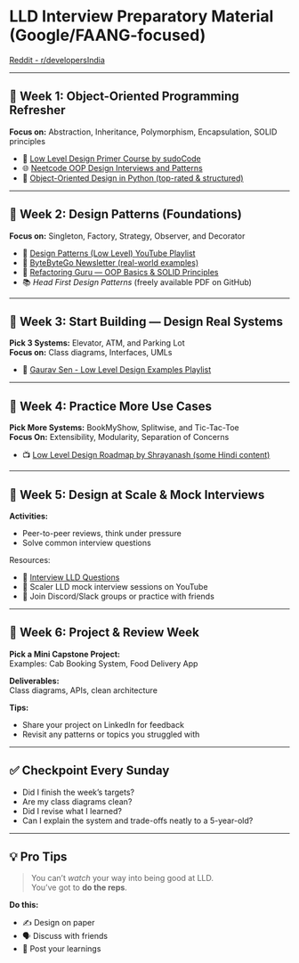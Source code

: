 # LLD Interview Preparatory Material (Google/FAANG-focused)

[Reddit - r/developersIndia](https://www.reddit.com/r/developersIndia/comments/1fvw42s/interview_preparatory_material_for_cracking_google/)

---

## 📅 Week 1: Object-Oriented Programming Refresher

**Focus on:** Abstraction, Inheritance, Polymorphism, Encapsulation, SOLID principles

- 🎥 [Low Level Design Primer Course by sudoCode](https://lnkd.in/dXWmSAac)
- 🌐 [Neetcode OOP Design Interviews and Patterns](https://neetcode.io/)
- 📘 [Object-Oriented Design in Python (top-rated & structured)](https://lnkd.in/d_NAQxgE)

---

## 📅 Week 2: Design Patterns (Foundations)

**Focus on:** Singleton, Factory, Strategy, Observer, and Decorator

- 🎥 [Design Patterns (Low Level) YouTube Playlist](https://lnkd.in/dbzfbmkE)
- 📰 [ByteByteGo Newsletter (real-world examples)](https://lnkd.in/d5EUiyUk)
- 📖 [Refactoring Guru — OOP Basics & SOLID Principles](https://lnkd.in/dz6RzydD)
- 📚 *Head First Design Patterns* (freely available PDF on GitHub)

---

## 📅 Week 3: Start Building — Design Real Systems

**Pick 3 Systems:** Elevator, ATM, and Parking Lot  
**Focus on:** Class diagrams, Interfaces, UMLs

- 🎥 [Gaurav Sen - Low Level Design Examples Playlist](https://lnkd.in/d5bY5f2Y)

---

## 📅 Week 4: Practice More Use Cases

**Pick More Systems:** BookMyShow, Splitwise, and Tic-Tac-Toe  
**Focus On:** Extensibility, Modularity, Separation of Concerns

- 📺 [Low Level Design Roadmap by Shrayanash (some Hindi content)](https://lnkd.in/dWK6yq8b)

---

## 📅 Week 5: Design at Scale & Mock Interviews

**Activities:**
- Peer-to-peer reviews, think under pressure
- Solve common interview questions

Resources:
- 📄 [Interview LLD Questions](https://lnkd.in/dPMqcQgc)
- 🎥 Scaler LLD mock interview sessions on YouTube
- 💬 Join Discord/Slack groups or practice with friends

---

## 📅 Week 6: Project & Review Week

**Pick a Mini Capstone Project:**  
Examples: Cab Booking System, Food Delivery App

**Deliverables:**  
Class diagrams, APIs, clean architecture

**Tips:**
- Share your project on LinkedIn for feedback
- Revisit any patterns or topics you struggled with

---

## ✅ Checkpoint Every Sunday

- Did I finish the week’s targets?
- Are my class diagrams clean?
- Did I revise what I learned?
- Can I explain the system and trade-offs neatly to a 5-year-old?

---

## 💡 Pro Tips

> You can’t *watch* your way into being good at LLD.  
> You’ve got to **do the reps**.

**Do this:**
- ✍️ Design on paper  
- 🗣️ Discuss with friends  
- 📢 Post your learnings

